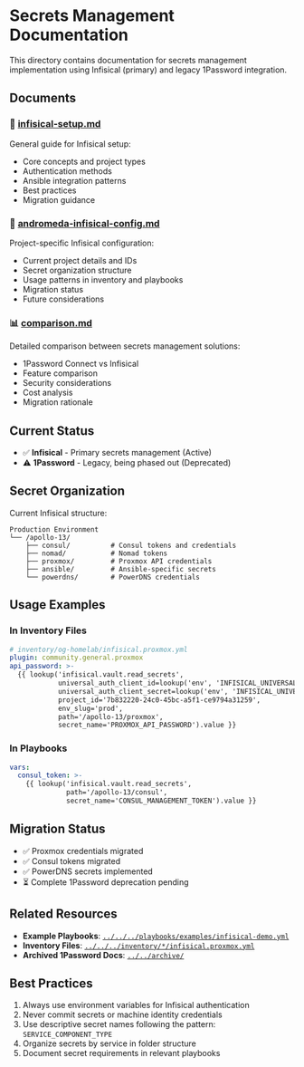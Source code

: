 # Secrets Management Documentation

This directory contains documentation for secrets management implementation using Infisical (primary) and legacy 1Password integration.

## Documents

### 🔑 [infisical-setup.md](infisical-setup.md)
General guide for Infisical setup:
- Core concepts and project types
- Authentication methods
- Ansible integration patterns
- Best practices
- Migration guidance

### 🚀 [andromeda-infisical-config.md](andromeda-infisical-config.md)
Project-specific Infisical configuration:
- Current project details and IDs
- Secret organization structure
- Usage patterns in inventory and playbooks
- Migration status
- Future considerations

### 📊 [comparison.md](comparison.md)
Detailed comparison between secrets management solutions:
- 1Password Connect vs Infisical
- Feature comparison
- Security considerations
- Cost analysis
- Migration rationale

## Current Status

- ✅ **Infisical** - Primary secrets management (Active)
- ⚠️ **1Password** - Legacy, being phased out (Deprecated)

## Secret Organization

Current Infisical structure:
```
Production Environment
└── /apollo-13/
    ├── consul/          # Consul tokens and credentials
    ├── nomad/           # Nomad tokens
    ├── proxmox/         # Proxmox API credentials
    ├── ansible/         # Ansible-specific secrets
    └── powerdns/        # PowerDNS credentials
```

## Usage Examples

### In Inventory Files
```yaml
# inventory/og-homelab/infisical.proxmox.yml
plugin: community.general.proxmox
api_password: >-
  {{ lookup('infisical.vault.read_secrets',
            universal_auth_client_id=lookup('env', 'INFISICAL_UNIVERSAL_AUTH_CLIENT_ID'),
            universal_auth_client_secret=lookup('env', 'INFISICAL_UNIVERSAL_AUTH_CLIENT_SECRET'),
            project_id='7b832220-24c0-45bc-a5f1-ce9794a31259',
            env_slug='prod',
            path='/apollo-13/proxmox',
            secret_name='PROXMOX_API_PASSWORD').value }}
```

### In Playbooks
```yaml
vars:
  consul_token: >-
    {{ lookup('infisical.vault.read_secrets',
              path='/apollo-13/consul',
              secret_name='CONSUL_MANAGEMENT_TOKEN').value }}
```

## Migration Status

- ✅ Proxmox credentials migrated
- ✅ Consul tokens migrated
- ✅ PowerDNS secrets implemented
- ⏳ Complete 1Password deprecation pending

## Related Resources

- **Example Playbooks**: [`../../../playbooks/examples/infisical-demo.yml`](../../../playbooks/examples/infisical-demo.yml)
- **Inventory Files**: [`../../../inventory/*/infisical.proxmox.yml`](../../../inventory/)
- **Archived 1Password Docs**: [`../../archive/`](../../archive/)

## Best Practices

1. Always use environment variables for Infisical authentication
2. Never commit secrets or machine identity credentials
3. Use descriptive secret names following the pattern: `SERVICE_COMPONENT_TYPE`
4. Organize secrets by service in folder structure
5. Document secret requirements in relevant playbooks